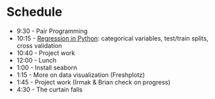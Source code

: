 # Schedule

* 9:30 - Pair Programming
* 10:15 - [Regression in Python](Python_Regression_categorical_vals_testtrain_split.ipynb): categorical variables, test/train splits, cross validation
* 10:40 - Project work 
* 12:00 - Lunch
* 1:00 - Install seaborn
* 1:15 - More on data visualization (Freshplotz)
* 1:45 - Project work  (Irmak & Brian check on progress)
* 4:30 - The curtain falls
